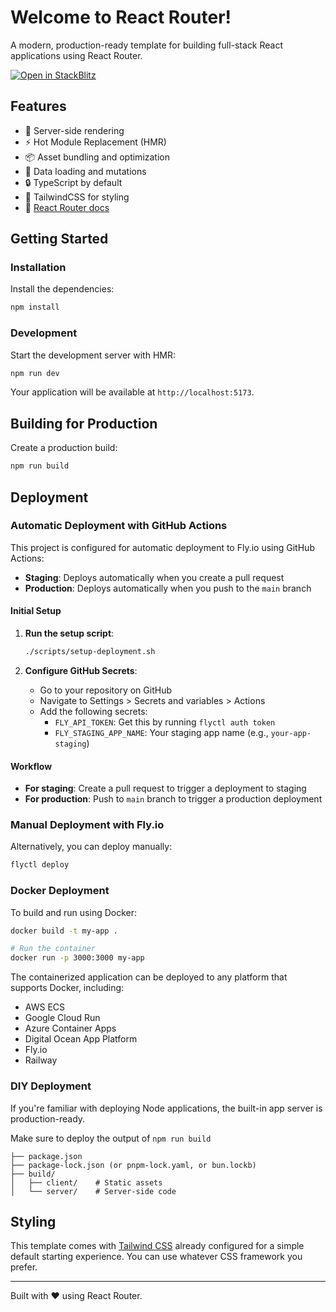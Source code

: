 # Welcome to React Router!

A modern, production-ready template for building full-stack React applications using React Router.

[![Open in StackBlitz](https://developer.stackblitz.com/img/open_in_stackblitz.svg)](https://stackblitz.com/github/remix-run/react-router-templates/tree/main/default)

## Features

- 🚀 Server-side rendering
- ⚡️ Hot Module Replacement (HMR)
- 📦 Asset bundling and optimization
- 🔄 Data loading and mutations
- 🔒 TypeScript by default
- 🎉 TailwindCSS for styling
- 📖 [React Router docs](https://reactrouter.com/)

## Getting Started

### Installation

Install the dependencies:

```bash
npm install
```

### Development

Start the development server with HMR:

```bash
npm run dev
```

Your application will be available at `http://localhost:5173`.

## Building for Production

Create a production build:

```bash
npm run build
```

## Deployment

### Automatic Deployment with GitHub Actions

This project is configured for automatic deployment to Fly.io using GitHub Actions:

- **Staging**: Deploys automatically when you create a pull request
- **Production**: Deploys automatically when you push to the `main` branch

#### Initial Setup

1. **Run the setup script**:
   ```bash
   ./scripts/setup-deployment.sh
   ```

2. **Configure GitHub Secrets**:
   - Go to your repository on GitHub
   - Navigate to Settings > Secrets and variables > Actions
   - Add the following secrets:
     - `FLY_API_TOKEN`: Get this by running `flyctl auth token`
     - `FLY_STAGING_APP_NAME`: Your staging app name (e.g., `your-app-staging`)

#### Workflow

- **For staging**: Create a pull request to trigger a deployment to staging
- **For production**: Push to `main` branch to trigger a production deployment

### Manual Deployment with Fly.io

Alternatively, you can deploy manually:

```bash
flyctl deploy
```

### Docker Deployment

To build and run using Docker:

```bash
docker build -t my-app .

# Run the container
docker run -p 3000:3000 my-app
```

The containerized application can be deployed to any platform that supports Docker, including:

- AWS ECS
- Google Cloud Run
- Azure Container Apps
- Digital Ocean App Platform
- Fly.io
- Railway

### DIY Deployment

If you're familiar with deploying Node applications, the built-in app server is production-ready.

Make sure to deploy the output of `npm run build`

```
├── package.json
├── package-lock.json (or pnpm-lock.yaml, or bun.lockb)
├── build/
│   ├── client/    # Static assets
│   └── server/    # Server-side code
```

## Styling

This template comes with [Tailwind CSS](https://tailwindcss.com/) already configured for a simple default starting experience. You can use whatever CSS framework you prefer.

---

Built with ❤️ using React Router.
